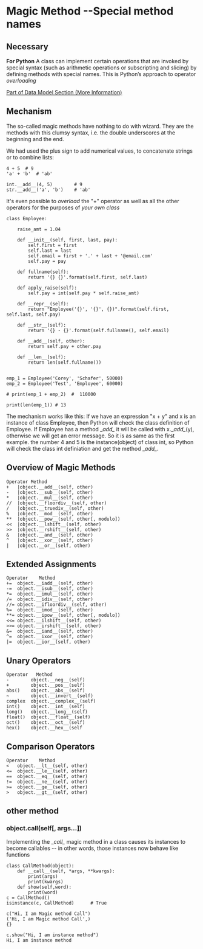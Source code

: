 # Magic Method --Special method names
## Necessary
**For Python** A class can implement certain operations that are invoked by special syntax (such as arithmetic operations or subscripting and slicing) by defining methods with special names. This is Python’s approach to operator *overloading*

[Part of Data Model Section (More Information)](https://docs.python.org/3/reference/datamodel.html#special-method-names)


## Mechanism
The so-called magic methods have nothing to do with wizard. They are the methods with this clumsy syntax, i.e. the double underscores at the beginning and the end.  

We had used the plus sign to add numerical values, to concatenate strings or to combine lists:
```
4 + 5  # 9
'a' + 'b'  # 'ab'

int.__add__(4, 5)        # 9   
str.__add__('a', 'b')    # 'ab'
```
It's even possible to *overload* the "+" operator as well as all the other operators for the purposes of *your own class*
```
class Employee:

    raise_amt = 1.04
    
    def __init__(self, first, last, pay):
        self.first = first
        self.last = last
        self.email = first + '.' + last + '@email.com'
        self.pay = pay

    def fullname(self):
        return '{} {}'.format(self.first, self.last)

    def apply_raise(self):
        self.pay = int(self.pay * self.raise_amt)

    def __repr__(self):
        return "Employee('{}', '{}', {})".format(self.first, self.last, self.pay)

    def __str__(self):
        return '{} - {}'.format(self.fullname(), self.email)

    def __add__(self, other):
        return self.pay + other.pay

    def __len__(self):
        return len(self.fullname())


emp_1 = Employee('Corey', 'Schafer', 50000)
emp_2 = Employee('Test', 'Employee', 60000)

# print(emp_1 + emp_2)  #  110000

print(len(emp_1)) # 13
```
The mechanism works like this: If we have an expression "x + y" and x is an instance of class Employee, then Python will check the class definition of Employee. If Employee has a method \__add\__ it will be called with x.\__add\__(y), otherwise we will get an error message. 
So it is as same as the first example. the number 4 and 5 is the instance(object) of class int, so Python will check the class int definiation and get the method \__add\__.   

## Overview of Magic Methods
```
Operator Method
+   |object.__add__(self, other)
-   |object.__sub__(self, other)
*   |object.__mul__(self, other)
//  |object.__floordiv__(self, other)
/   |object.__truediv__(self, other)
%   |object.__mod__(self, other)
**  |object.__pow__(self, other[, modulo])
<<  |object.__lshift__(self, other)
>>  |object.__rshift__(self, other)
&   |object.__and__(self, other)
^   |object.__xor__(self, other)
|   |object.__or__(self, other)
```
## Extended Assignments
```
Operator	Method
+=	object.__iadd__(self, other)
-=	object.__isub__(self, other)
*=	object.__imul__(self, other)
/=	object.__idiv__(self, other)
//=	object.__ifloordiv__(self, other)
%=	object.__imod__(self, other)
**=	object.__ipow__(self, other[, modulo])
<<=	object.__ilshift__(self, other)
>>=	object.__irshift__(self, other)
&=	object.__iand__(self, other)
^=	object.__ixor__(self, other)
|=	object.__ior__(self, other)
```

## Unary Operators
```
Operator   Method
-        object.__neg__(self)
+        object.__pos__(self)
abs()    object.__abs__(self)
~        object.__invert__(self)
complex  object.__complex__(self)
int()    object.__int__(self)
long()   object.__long__(self)
float()  object.__float__(self)
oct()    object.__oct__(self)
hex()    object.__hex__(self
```
## Comparison Operators
```
Operator	Method
<   object.__lt__(self, other)
<=  object.__le__(self, other)
==  object.__eq__(self, other)
!=  object.__ne__(self, other)
>=  object.__ge__(self, other)
>   object.__gt__(self, other)
```

## other method

### object.__call__(self[, args...])
Implementing the \__call\__ magic method in a class causes its instances to become callables -- in other words, those instances now behave like functions

```
class CallMethod(object):
    def __call__(self, *args, **kwargs):
        print(args)
        print(kwargs)
    def show(self,word):
        print(word)
c = CallMethod()
isinstance(c, CallMethod)      # True
```
```
c("Hi, I am Magic method Call") 
('Hi, I am Magic method Call',)
{}

c.show("Hi, I am instance method")
Hi, I am instance method

```

